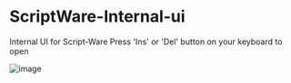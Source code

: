 # ScriptWare-Internal-ui
Internal UI for Script-Ware
Press 'Ins' or 'Del' button on your keyboard to open

![image](https://user-images.githubusercontent.com/103409041/200218988-9416afd7-d8b3-4af5-969d-67e2b548ddbc.png)
